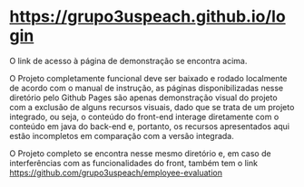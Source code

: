 # https://grupo3uspeach.github.io/login
O link de acesso à página de demonstração se encontra acima.

O Projeto completamente funcional deve ser baixado e rodado localmente de acordo com o manual de instrução,
as páginas disponibilizadas nesse diretório pelo Github Pages são apenas demonstração visual do projeto com a exclusão de alguns recursos visuais,
dado que se trata de um projeto integrado, ou seja, o conteúdo do front-end interage diretamente com o conteúdo em java do back-end e, portanto, os recursos apresentados aqui estão incompletos em comparação com a versão integrada.

O Projeto completo se encontra nesse mesmo diretório e, 
em caso de interferências com as funcionalidades do front, também tem o link https://github.com/grupo3uspeach/employee-evaluation
